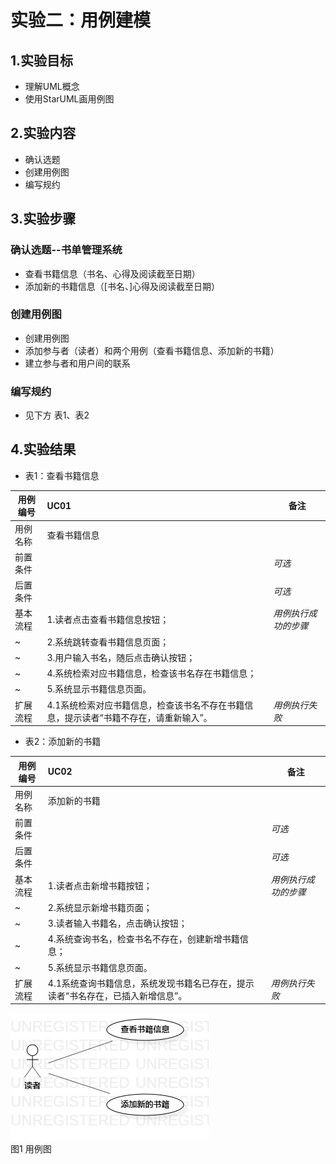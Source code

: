# 实验二：用例建模

## 1.实验目标

- 理解UML概念
- 使用StarUML画用例图

## 2.实验内容

- 确认选题
- 创建用例图
- 编写规约

## 3.实验步骤

### 确认选题--书单管理系统

- 查看书籍信息（书名、心得及阅读截至日期）
- 添加新的书籍信息（[书名、]心得及阅读截至日期）

### 创建用例图

- 创建用例图
- 添加参与者（读者）和两个用例（查看书籍信息、添加新的书籍）
- 建立参与者和用户间的联系

### 编写规约

- 见下方 表1、表2

## 4.实验结果

- 表1：查看书籍信息

用例编号  | UC01 | 备注  
-|:-|-  
用例名称  | 查看书籍信息  |   
前置条件  |     | *可选*   
后置条件  |      | *可选*   
基本流程  | 1.读者点击查看书籍信息按钮；  |*用例执行成功的步骤*    
~| 2.系统跳转查看书籍信息页面；  |   
~| 3.用户输入书名，随后点击确认按钮；  |   
~| 4.系统检索对应书籍信息，检查该书名存在书籍信息；  |   
~| 5.系统显示书籍信息页面。  |  
扩展流程  | 4.1系统检索对应书籍信息，检查该书名不存在书籍信息，提示读者“书籍不存在，请重新输入”。 |*用例执行失败* 

- 表2：添加新的书籍

用例编号  | UC02 | 备注  
-|:-|-  
用例名称  | 添加新的书籍  |   
前置条件  |     | *可选*   
后置条件  |      | *可选*   
基本流程  | 1.读者点击新增书籍按钮；  |*用例执行成功的步骤*    
~| 2.系统显示新增书籍页面；  |   
~| 3.读者输入书籍名，点击确认按钮；  |   
~| 4.系统查询书名，检查书名不存在，创建新增书籍信息；  |   
~| 5.系统显示书籍信息页面。  |  
扩展流程  | 4.1系统查询书籍信息，系统发现书籍名已存在，提示读者“书名存在，已插入新增信息”。    |*用例执行失败* 

![实验二用例图](./model2.jpg)  
图1 用例图
